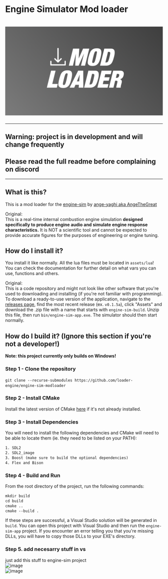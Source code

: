 # Engine Simulator Mod loader
![Alt text](docs/public/loaderFullHD.png?raw=true)
=======
---
## **Warning: project is in development and will change frequently**
## Please read the full readme before complaining on discord
---

## What is this?

This is a mod loader for the [engine-sim](https://github.com/ange-yaghi/engine-sim) by [ange-yaghi aka AngeTheGreat](https://github.com/ange-yaghi)

Original:  
This is a real-time internal combustion engine simulation **designed specifically to produce engine audio and simulate engine response characteristics.** It is NOT a scientific tool and cannot be expected to provide accurate figures for the purposes of engineering or engine tuning.

## How do I install it?

You install it like normally. All the lua files must be located in `assets/lua`! You can check the documentation for further detail on what vars you can use, functions and others.

Original:  
This is a code repository and might not look like other software that you're used to downloading and installing (if you're not familiar with programming). To download a ready-to-use version of the application, navigate to the [releases page](https://github.com/ange-yaghi/engine-sim/releases), find the most recent release (ex. `v0.1.5a`), click "Assets" and download the .zip file with a name that starts with `engine-sim-build`. Unzip this file, then run `bin/engine-sim-app.exe`. The simulator should then start normally.

## How do I build it? (Ignore this section if you're not a developer!)
**Note: this project currently only builds on Windows!**

### Step 1 - Clone the repository
```git clone --recurse-submodules https://github.com/loader-engine/engine-sim-modloader```

### Step 2 - Install CMake
Install the latest version of CMake [here](https://cmake.org/) if it's not already installed.

### Step 3 - Install Dependencies
You will need to install the following dependencies and CMake will need to be able to locate them (ie. they need to be listed on your PATH):

    1. SDL2
    2. SDL2_image
    3. Boost (make sure to build the optional dependencies)
    4. Flex and Bison

### Step 4 - Build and Run
From the root directory of the project, run the following commands:

```
mkdir build
cd build
cmake ..
cmake --build .
```

If these steps are successful, a Visual Studio solution will be generated in ```build```. You can open this project with Visual Studio and then run the ```engine-sim-app``` project. If you encounter an error telling you that you're missing DLLs, you will have to copy those DLLs to your EXE's directory.

### Step 5. add necesarry stuff in vs
just add this stuff to engine-sim project  
![image](https://user-images.githubusercontent.com/87225187/185770190-a43cbb1f-baa0-4092-95b1-543f53804300.png)  
![image](https://user-images.githubusercontent.com/87225187/185770194-d83556c5-4b58-4ed5-8cdc-d54e5da4035c.png)
